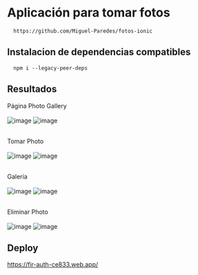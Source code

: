 # Aplicación para tomar fotos
```
  https://github.com/Miguel-Paredes/fotos-ionic
```
## Instalacion de dependencias compatibles
```
  npm i --legacy-peer-deps
```
## Resultados
Página Photo Gallery<br><br>
![image](https://github.com/Miguel-Paredes/Segunda-evaluaci-n/assets/111138912/61849aab-3c8e-4f9b-8079-20cc3b749616)
![image](https://github.com/Miguel-Paredes/Segunda-evaluaci-n/assets/111138912/56ba662e-9c24-40a6-aebd-46b34ae65663)<br><br>

Tomar Photo <br><br>
![image](https://github.com/Miguel-Paredes/Segunda-evaluaci-n/assets/111138912/4ff93777-61f6-409a-b57c-6850548cad24)
![image](https://github.com/Miguel-Paredes/Segunda-evaluaci-n/assets/111138912/78396a5f-650f-4561-86a1-b13340fca531)<br><br>

Galería<br><br>
![image](https://github.com/Miguel-Paredes/Segunda-evaluaci-n/assets/111138912/e7505149-d48f-439a-8b00-285b06b94807)
![image](https://github.com/Miguel-Paredes/Segunda-evaluaci-n/assets/111138912/a4721c94-df14-4dde-9180-4d0af1a6a4a4)<br><br>

Eliminar Photo<br><br>
![image](https://github.com/Miguel-Paredes/Segunda-evaluaci-n/assets/111138912/34ee53bb-dbe0-4487-bf41-0de208ca5ce4)
![image](https://github.com/Miguel-Paredes/Segunda-evaluaci-n/assets/111138912/85dfebd8-ba1c-4c81-9e87-9708968a3a02)

## Deploy
https://fir-auth-ce833.web.app/
